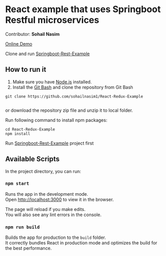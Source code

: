 # React example that uses Springboot Restful microservices 
Contributor: **Sohail Nasim**

[Online Demo](https://radiant-reaches-61878.herokuapp.com/)

Clone and run [Springboot-Rest-Example](https://github.com/sohailnasim1/Springboot-Rest-Example)

## How to run it
1. Make sure you have [Node.js](https://nodejs.org/en/) installed.
2. Install the [Git Bash](https://git-scm.com/download) and clone the repository
 from Git Bash

```
git clone https://github.com/sohailnasim1/React-Redux-Example
 
```

or download the repository zip file and unzip it to local folder.

Run following command to install npm packages:

```
cd React-Redux-Example
npm install

```

Run [Springboot-Rest-Example](https://github.com/sohailnasim1/Springboot-Rest-Example) project first

## Available Scripts

In the project directory, you can run:

### `npm start`

Runs the app in the development mode.<br>
Open [http://localhost:3000](http://localhost:3000) to view it in the browser.

The page will reload if you make edits.<br>
You will also see any lint errors in the console.

### `npm run build`

Builds the app for production to the `build` folder.<br>
It correctly bundles React in production mode and optimizes the build for the best performance.